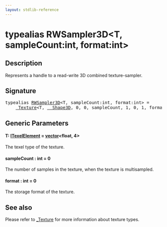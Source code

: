 ```yaml
---
layout: stdlib-reference
---
```


# typealias RWSampler3D\<T, sampleCount:int, format:int\>

## Description

Represents a handle to a read-write 3D combined texture-sampler.

## Signature

<pre>
<span class='code_keyword'>typealias</span> <a href="rwsampler3d-012a.html" class="code_type">RWSampler3D</a>&lt;T, sampleCount:<span class="code_keyword">int</span>, format:<span class="code_keyword">int</span>&gt; = 
    <a href="0texture-01/index.html" class="code_type">_Texture</a>&lt;T, <a href="0_shape3d-028/index.html" class="code_type">__Shape3D</a>, 0, 0, sampleCount, 1, 0, 1, format&gt;;
</pre>

## Generic Parameters

####  <a id="typeparam-T"></a>T: [ITexelElement](../interfaces/itexelelement-016/index.html) = [vector](vector/index.html)\<float, 4\>
The texel type of the texture.

####  <a id="decl-sampleCount"></a>sampleCount  : int = 0
The number of samples in the texture, when the texture is multisampled.

####  <a id="decl-format"></a>format  : int = 0
The storage format of the texture.


## See also

Please refer to <span class='code'><a href="0texture-01/index.html" class="code_type">_Texture</a></span> for more information about texture types.



